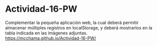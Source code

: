 # Actividad-16-PW
Complementar la pequeña aplicación web, la cual deberá permitir almacenar múltiples registros en localStorage,
y deberá mostrarlos en la tabla indicada en las imágenes adjuntas.
https://mcchama.github.io/Actividad-16-PW/
